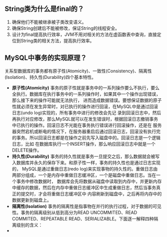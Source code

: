 ## String类为什么是final的？
1. 确保他们不能被继承被子类改变语义。
2. 确保String创建后不能被修改，保证String的线程安全。
3. 设计为final提高执行效率，JVM不用对相关的方法在虚函数表中查询，直接定位到String类的相关方法，提高执行效率。
## MySQL中事务的实现原理？
关系型数据库的事务都有原子性(Atomicity)、一致性(Consistency)、隔离性(Isolation)、持久性(Durability)四个基本特性。
- **原子性(Atomicity)**
 事务的原子性就是事务中的一系列操作要么不执行，要么全执行。数据库在执行事务中的一系列操作时，如果其中一个操作出现错误，那么接下来的操作可能就无法执行，
 进而造成数据错误。要想保证数据的原子性就必须在发生异常时，对已执行的操作进行回滚，在MySQL中是通过回滚日志(undo log)实现的，所有事务中进行的修改会先记
 录到回滚日志中，然后再执行对应修改，那么MySQL就可以在发生错误时，根据回滚日志撤销事务中已执行的操作。回滚日志不光能在事务执行错误进行回滚操作，还是在
 服务器突然宕机或断电的情况下，在服务器重启后通过回滚日志，回滚没有执行完的事务。所以回滚日志都是在操作之前先写入磁盘中的。回滚日志是一个逻辑日志，比如
 在数据库执行一个INSERT操作，那么响应回滚日志中就是一个DELETE操作。
- **持久性(Durability)** 事务的持久性就是事务一旦提交之后，那么数据就会被写入数据库并永久的保存下来。和原子性一样，事务的持久性也是通过日志实现的，
 MySQL是通过重做日志(redo log)来实现事物的持久性的。重做日志由两部分组成，一个是内存中重做日志缓冲区，一个是磁盘中重做日志。当在一个事务中修改数据时，
 数据库会先将数据从磁盘中读取到内存中，并更新内存中缓存的数据，然后在内存中重做日志缓冲区中生成重做日志，然后当事务真正的提交时，才会将重做日志缓冲区中
 内容刷新到磁盘中，之后再将内存中的数据更新到磁盘上。
- **隔离性(Isolation)** 事务的隔离性是指事物在并行的执行过程，对于数据的可见性。事务的隔离级别从低到高分为READ UNCOMMITED、READ COMMITED、REPEATABLE READ、SERIALIZABLE。下面逐一解释四种隔离级别的含义：
 - 
